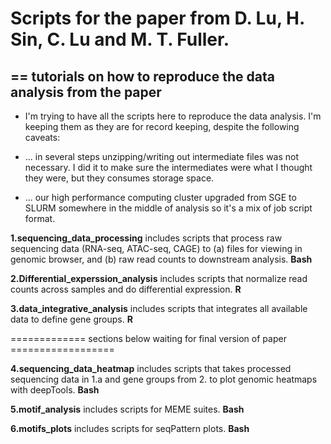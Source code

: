 # Scripts for the paper from D. Lu, H. Sin, C. Lu and M. T. Fuller.
## == tutorials on how to reproduce the data analysis from the paper

  - I'm trying to have all the scripts here to reproduce the data analysis. I'm keeping them as they are for record keeping, despite the following caveats:

  - ... in several steps unzipping/writing out intermediate files was not necessary. I did it to make sure the intermediates were what I thought they were, but they consumes storage space.
  
  - ... our high performance computing cluster upgraded from SGE to SLURM somewhere in the middle of analysis so it's a mix of job script format.  
  
**1.sequencing_data_processing** includes scripts that process raw sequencing data (RNA-seq, ATAC-seq, CAGE) to (a) files for viewing in genomic browser, and (b) raw read counts to downstream analysis. **Bash**

**2.Differential_experssion_analysis** includes scripts that normalize read counts across samples and do differential expression. **R**

**3.data_integrative_analysis** includes scripts that integrates all available data to define gene groups. **R**


============= sections below waiting for final version of paper ==================

**4.sequencing_data_heatmap** includes scripts that takes processed sequencing data in 1.a and gene groups from 2. to plot genomic heatmaps with deepTools. **Bash** 

**5.motif_analysis** includes scripts for MEME suites. **Bash**

**6.motifs_plots** includes scripts for seqPattern plots. **Bash**
